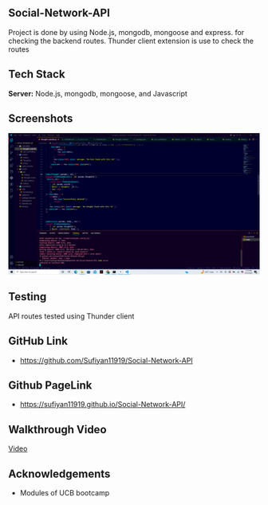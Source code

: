 ## Social-Network-API
Project is done by using Node.js, mongodb, mongoose and express. for checking the backend routes. Thunder client extension is use to check the routes

## Tech Stack

**Server:** Node.js, mongodb, mongoose, and Javascript


## Screenshots

![App Screenshot](https://raw.githubusercontent.com/Sufiyan11919/Social-Network-API/main/Screenshots/Screenshot%20(231).png)




## Testing
API routes tested using Thunder client

## GitHub Link
- https://github.com/Sufiyan11919/Social-Network-API

## Github PageLink
- https://sufiyan11919.github.io/Social-Network-API/

## Walkthrough Video
[Video]() 


## Acknowledgements
- Modules of UCB bootcamp
